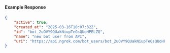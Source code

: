 <!-- Code generated for API Clients. DO NOT EDIT. -->

#### Example Response

```json
{
	"active": true,
	"created_at": "2025-03-16T10:07:32Z",
	"id": "bot_2uOVY9QUakNiupTeGsQUoHPELZQ",
	"name": "new bot user from API",
	"uri": "https://api.ngrok.com/bot_users/bot_2uOVY9QUakNiupTeGsQUoHPELZQ"
}
```
